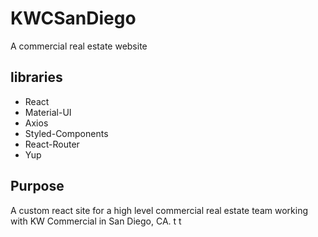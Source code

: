 # KWCSanDiego 
A commercial real estate website

## libraries
- React
- Material-UI
- Axios
- Styled-Components
- React-Router
- Yup

## Purpose
A custom react site for a high level commercial real estate team working with KW Commercial in San Diego, CA. 
t 
t 

